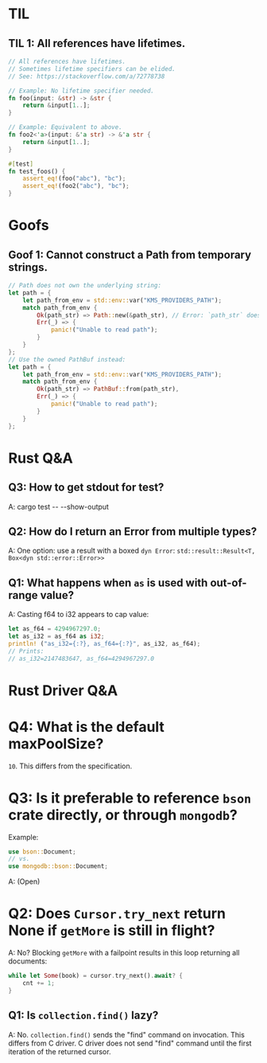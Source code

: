 # TIL

## TIL 1: All references have lifetimes.
```rust
// All references have lifetimes.
// Sometimes lifetime specifiers can be elided.
// See: https://stackoverflow.com/a/72778738

// Example: No lifetime specifier needed.
fn foo(input: &str) -> &str {
    return &input[1..];
}

// Example: Equivalent to above.
fn foo2<'a>(input: &'a str) -> &'a str {
    return &input[1..];
}

#[test]
fn test_foos() {
    assert_eq!(foo("abc"), "bc");
    assert_eq!(foo2("abc"), "bc");
}
```

# Goofs
## Goof 1: Cannot construct a Path from temporary strings.

```rust
// Path does not own the underlying string:
let path = {
    let path_from_env = std::env::var("KMS_PROVIDERS_PATH");
    match path_from_env {
        Ok(path_str) => Path::new(&path_str), // Error: `path_str` does not live long enough.
        Err(_) => {
            panic!("Unable to read path");
        }
    }
};
// Use the owned PathBuf instead:
let path = {
    let path_from_env = std::env::var("KMS_PROVIDERS_PATH");
    match path_from_env {
        Ok(path_str) => PathBuf::from(path_str),
        Err(_) => {
            panic!("Unable to read path");
        }
    }
};
```

# Rust Q&A

## Q3: How to get stdout for test?
A: cargo test -- --show-output

## Q2: How do I return an Error from multiple types?
A: One option: use a result with a boxed `dyn Error`:
`std::result::Result<T, Box<dyn std::error::Error>>`

## Q1: What happens when `as` is used with out-of-range value?
A: Casting f64 to i32 appears to cap value:
```rust
let as_f64 = 4294967297.0;
let as_i32 = as_f64 as i32;
println! ("as_i32={:?}, as_f64={:?}", as_i32, as_f64);
// Prints:
// as_i32=2147483647, as_f64=4294967297.0
```

# Rust Driver Q&A

# Q4: What is the default maxPoolSize?

`10`. This differs from the specification.

# Q3: Is it preferable to reference `bson` crate directly, or through `mongodb`?
Example:
```rust
use bson::Document;
// vs.
use mongodb::bson::Document;
```
A: (Open)

# Q2: Does `Cursor.try_next` return None if `getMore` is still in flight?
A: No? Blocking `getMore` with a failpoint results in this loop returning all documents:
```rust
while let Some(book) = cursor.try_next().await? {
    cnt += 1;
}
```

## Q1: Is `collection.find()` lazy?
A: No. `collection.find()` sends the "find" command on invocation. This differs from C driver. C driver does not send "find" command until the first iteration of the returned cursor.

